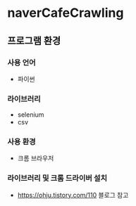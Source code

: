 # naverCafeCrawling

## 프로그램 환경
### 사용 언어
- 파이썬
### 라이브러리
- selenium
- csv
### 사용 환경
- 크롬 브라우저
### 라이브러리 및 크롬 드라이버 설치
- https://ohju.tistory.com/110 블로그 참고
